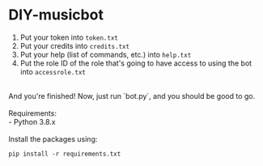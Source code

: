 # DIY-musicbot

1. Put your token into `token.txt`<br />
2. Put your credits into `credits.txt`<br />
3. Put your help (list of commands, etc.) into `help.txt`<br />
4. Put the role ID of the role that's going to have access to using the bot into `accessrole.txt`<br />
<br />
And you're finished! Now, just run `bot.py`, and you should be good to go.<br />
<br />
Requirements:<br />
- Python 3.8.x<br />
<br />
Install the packages using:<br />

```
pip install -r requirements.txt
```
